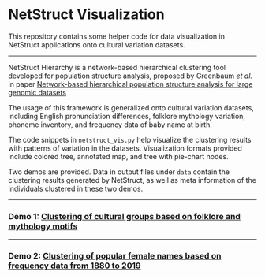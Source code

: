# NetStruct Visualization
This repository contains some helper code for data visualization in NetStruct applications onto cultural variation datasets.
_____

NetStruct Hierarchy is a network-based hierarchical clustering tool developed for population structure analysis, proposed by Greenbaum *et al.* in paper [Network-based hierarchical population structure analysis for large genomic datasets](https://genome.cshlp.org/content/early/2019/11/05/gr.250092.119)

The usage of this framework is generalized onto cultural variation datasets, including English pronunciation differences, folklore mythology variation, phoneme inventory, and frequency data of baby name at birth. 

The code snippets in `netstruct_vis.py` help visualize the clustering results with patterns of variation in the datasets. 
Visualization formats provided include colored tree, annotated map, and tree with pie-chart nodes.

Two demos are provided. Data in output files under `data` contain the clustering results generated by NetStruct, as well as meta information of the individuals clustered in these two demos. 
_____
### Demo 1: [Clustering of cultural groups based on folklore and mythology motifs](VisDemo1.ipynb)

_____
### Demo 2: [Clustering of popular female names based on frequency data from 1880 to 2019](VisDemo2.ipynb)


